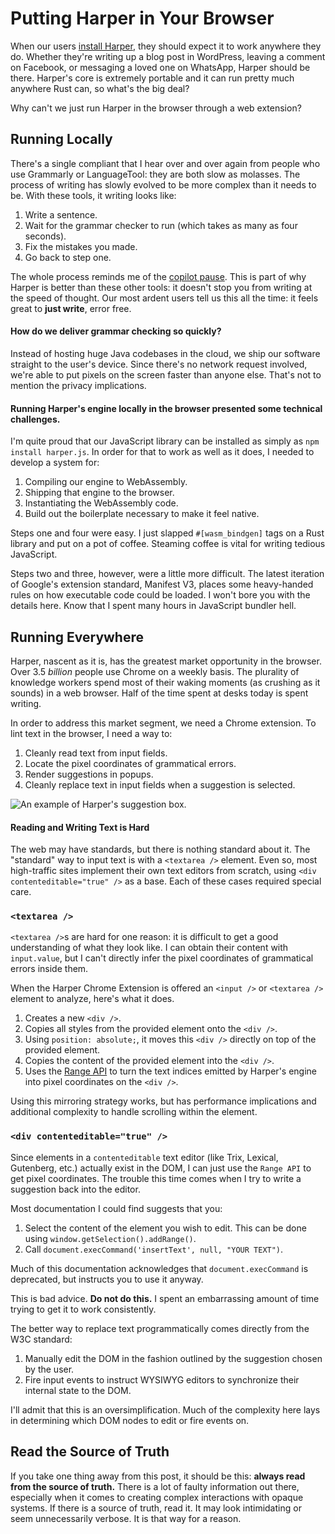 # Putting Harper in Your Browser

When our users [install Harper](https://writewithharper.com), they should expect it to work anywhere they do.
Whether they're writing up a blog post in WordPress, leaving a comment on Facebook, or messaging a loved one on WhatsApp, Harper should be there.
Harper's core is extremely portable and it can run pretty much anywhere Rust can, so what's the big deal?

Why can't we just run Harper in the browser through a web extension?

## Running Locally

There's a single compliant that I hear over and over again from people who use Grammarly or LanguageTool: they are both slow as molasses.
The process of writing has slowly evolved to be more complex than it needs to be.
With these tools, it writing looks like:

1. Write a sentence.
1. Wait for the grammar checker to run (which takes as many as four seconds).
1. Fix the mistakes you made.
1. Go back to step one.

The whole process reminds me of the [copilot pause](https://thomasvogelaar.me/posts/the-copilot-pause/).
This is part of why Harper is better than these other tools: it doesn't stop you from writing at the speed of thought.
Our most ardent users tell us this all the time: it feels great to __just write__, error free.

#### How do we deliver grammar checking so quickly?

Instead of hosting huge Java codebases in the cloud, we ship our software straight to the user's device.
Since there's no network request involved, we're able to put pixels on the screen faster than anyone else.
That's not to mention the privacy implications.

#### Running Harper's engine locally in the browser presented some technical challenges.

I'm quite proud that our JavaScript library can be installed as simply as `npm install harper.js`.
In order for that to work as well as it does, I needed to develop a system for:

1. Compiling our engine to WebAssembly.
1. Shipping that engine to the browser.
1. Instantiating the WebAssembly code.
1. Build out the boilerplate necessary to make it feel native.

Steps one and four were easy.
I just slapped `#[wasm_bindgen]` tags on a Rust library and put on a pot of coffee.
Steaming coffee is vital for writing tedious JavaScript.

Steps two and three, however, were a little more difficult.
The latest iteration of Google's extension standard, Manifest V3, places some heavy-handed rules on how executable code could be loaded.
I won't bore you with the details here.
Know that I spent many hours in JavaScript bundler hell.

## Running Everywhere

Harper, nascent as it is, has the greatest market opportunity in the browser.
Over 3.5 _billion_ people use Chrome on a weekly basis.
The plurality of knowledge workers spend most of their waking moments (as crushing as it sounds) in a web browser.
Half of the time spent at desks today is spent writing.

In order to address this market segment, we need a Chrome extension.
To lint text in the browser, I need a way to:

1. Cleanly read text from input fields.
1. Locate the pixel coordinates of grammatical errors.
1. Render suggestions in popups.
1. Cleanly replace text in input fields when a suggestion is selected.

![An example of Harper's suggestion box.](/images/harper_chrome_ext_2.png)

#### Reading and Writing Text is Hard

The web may have standards, but there is nothing standard about it.
The "standard" way to input text is with a `<textarea />` element.
Even so, most high-traffic sites implement their own text editors from scratch, using `<div contenteditable="true" />` as a base.
Each of these cases required special care.

### `<textarea />`

`<textarea />`s are hard for one reason: it is difficult to get a good understanding of what they look like.
I can obtain their content with `input.value`, but I can't directly infer the pixel coordinates of grammatical errors inside them.

When the Harper Chrome Extension is offered an `<input />` or `<textarea />` element to analyze, here's what it does.

1. Creates a new `<div />`.
1. Copies all styles from the provided element onto the `<div />`.
1. Using `position: absolute;`, it moves this `<div />` directly on top of the provided element.
1. Copies the content of the provided element into the `<div />`.
1. Uses the [Range API](https://developer.mozilla.org/en-US/docs/Web/API/Range) to turn the text indices emitted by Harper's engine into pixel coordinates on the `<div />`.

Using this mirroring strategy works, but has performance implications and additional complexity to handle scrolling within the element.

### `<div contenteditable="true" />`

Since elements in a `contenteditable` text editor (like Trix, Lexical, Gutenberg, etc.) actually exist in the DOM, I can just use the `Range API` to get pixel coordinates.
The trouble this time comes when I try to write a suggestion back into the editor.

Most documentation I could find suggests that you:

1. Select the content of the element you wish to edit. 
   This can be done using `window.getSelection().addRange()`.
1. Call `document.execCommand('insertText', null, "YOUR TEXT")`.

Much of this documentation acknowledges that `document.execCommand` is deprecated, but instructs you to use it anyway.

This is bad advice. __Do not do this.__
I spent an embarrassing amount of time trying to get it to work consistently.

The better way to replace text programmatically comes directly from the W3C standard:

1. Manually edit the DOM in the fashion outlined by the suggestion chosen by the user.
1. Fire input events to instruct WYSIWYG editors to synchronize their internal state to the DOM.

I'll admit that this is an oversimplification.
Much of the complexity here lays in determining which DOM nodes to edit or fire events on.

## Read the Source of Truth

If you take one thing away from this post, it should be this: __always read from the source of truth.__
There is a lot of faulty information out there, especially when it comes to creating complex interactions with opaque systems.
If there is a source of truth, read it.
It may look intimidating or seem unnecessarily verbose.
It is that way for a reason.
